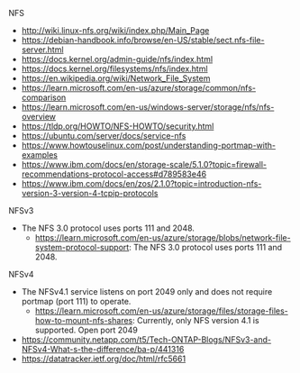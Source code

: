 NFS

- http://wiki.linux-nfs.org/wiki/index.php/Main_Page
- https://debian-handbook.info/browse/en-US/stable/sect.nfs-file-server.html
- https://docs.kernel.org/admin-guide/nfs/index.html
- https://docs.kernel.org/filesystems/nfs/index.html
- https://en.wikipedia.org/wiki/Network_File_System
- https://learn.microsoft.com/en-us/azure/storage/common/nfs-comparison
- https://learn.microsoft.com/en-us/windows-server/storage/nfs/nfs-overview
- https://tldp.org/HOWTO/NFS-HOWTO/security.html
- https://ubuntu.com/server/docs/service-nfs
- https://www.howtouselinux.com/post/understanding-portmap-with-examples
- https://www.ibm.com/docs/en/storage-scale/5.1.0?topic=firewall-recommendations-protocol-access#d789583e46
- https://www.ibm.com/docs/en/zos/2.1.0?topic=introduction-nfs-version-3-version-4-tcpip-protocols

NFSv3
- The NFS 3.0 protocol uses ports 111 and 2048.
  - https://learn.microsoft.com/en-us/azure/storage/blobs/network-file-system-protocol-support: The NFS 3.0 protocol uses ports 111 and 2048.

NFSv4
- The NFSv4.1 service listens on port 2049 only and does not require portmap (port 111) to operate.
  - https://learn.microsoft.com/en-us/azure/storage/files/storage-files-how-to-mount-nfs-shares: Currently, only NFS version 4.1 is supported. Open port 2049
- https://community.netapp.com/t5/Tech-ONTAP-Blogs/NFSv3-and-NFSv4-What-s-the-difference/ba-p/441316
- https://datatracker.ietf.org/doc/html/rfc5661

